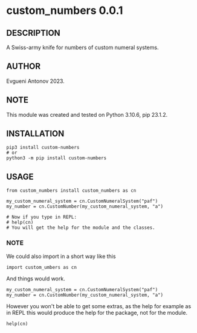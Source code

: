 # custom_numbers 0.0.1

## DESCRIPTION

A Swiss-army knife for numbers of custom numeral systems.

## AUTHOR

Evgueni Antonov 2023.

## NOTE

This module was created and tested on Python 3.10.6, pip 23.1.2.

## INSTALLATION

```
pip3 install custom-numbers
# or
python3 -m pip install custom-numbers
```

## USAGE

```
from custom_numbers install custom_numbers as cn

my_custom_numeral_system = cn.CustomNumeralSystem("paf")
my_number = cn.CustomNumber(my_custom_numeral_system, "a")

# Now if you type in REPL:
# help(cn)
# You will get the help for the module and the classes.
```

### NOTE

We could also import in a short way like this

```
import custom_umbers as cn
```

And things would work.

```
my_custom_numeral_system = cn.CustomNumeralSystem("paf")
my_number = cn.CustomNumber(my_custom_numeral_system, "a")
```

However you won't be able to get some extras, as the help for example as
in REPL this would produce the help for the package, not for the module.

```
help(cn)
```
